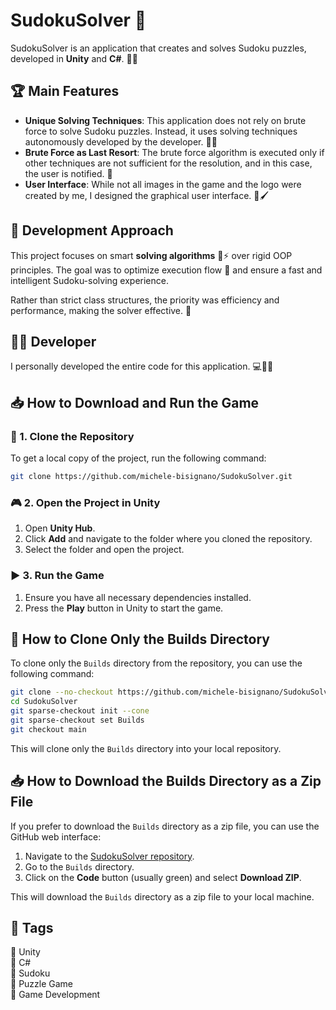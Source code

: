 # SudokuSolver 🎯

SudokuSolver is an application that creates and solves Sudoku puzzles, developed in **Unity** and **C#**. 🎲🧩

## 🏆 Main Features

- **Unique Solving Techniques**: This application does not rely on brute force to solve Sudoku puzzles. Instead, it uses solving techniques autonomously developed by the developer. 🧠✨
- **Brute Force as Last Resort**: The brute force algorithm is executed only if other techniques are not sufficient for the resolution, and in this case, the user is notified. 🚨
- **User Interface**: While not all images in the game and the logo were created by me, I designed the graphical user interface. 🎨🖌️

## 📝 Development Approach

This project focuses on smart **solving algorithms** 🧠⚡ over rigid OOP principles. The goal was to optimize execution flow 🚀 and ensure a fast and intelligent Sudoku-solving experience.

Rather than strict class structures, the priority was efficiency and performance, making the solver effective. 🎯

## 👨‍💻 Developer

I personally developed the entire code for this application. 💻👨‍💻

## 📥 How to Download and Run the Game

### 📂 1. Clone the Repository
To get a local copy of the project, run the following command:
```sh
git clone https://github.com/michele-bisignano/SudokuSolver.git
```

### 🎮 2. Open the Project in Unity
1. Open **Unity Hub**.
2. Click **Add** and navigate to the folder where you cloned the repository.
3. Select the folder and open the project.

### ▶️ 3. Run the Game
1. Ensure you have all necessary dependencies installed.
2. Press the **Play** button in Unity to start the game.

## 📂 How to Clone Only the Builds Directory

To clone only the `Builds` directory from the repository, you can use the following command:
```sh
git clone --no-checkout https://github.com/michele-bisignano/SudokuSolver.git
cd SudokuSolver
git sparse-checkout init --cone
git sparse-checkout set Builds
git checkout main
```

This will clone only the `Builds` directory into your local repository.

## 📥 How to Download the Builds Directory as a Zip File

If you prefer to download the `Builds` directory as a zip file, you can use the GitHub web interface:

1. Navigate to the [SudokuSolver repository](https://github.com/michele-bisignano/SudokuSolver).
2. Go to the `Builds` directory.
3. Click on the **Code** button (usually green) and select **Download ZIP**.

This will download the `Builds` directory as a zip file to your local machine.

## 📌 Tags

🎲 Unity  
🎲 C#  
🎲 Sudoku  
🎲 Puzzle Game  
🎲 Game Development
